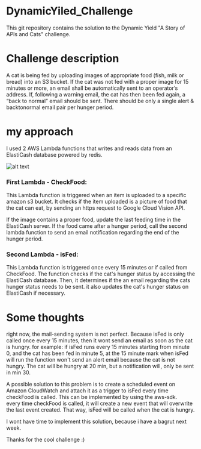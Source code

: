 # DynamicYiled_Challenge

This git repository contains the solution to the Dynamic Yield "A Story of APIs and Cats" challenge.

# Challenge description

A cat is being fed by uploading images of appropriate food (fish, milk or bread) into an S3 bucket. 
If the cat was not fed with a proper image for 15 minutes or more, an email shall be automatically sent to an operator’s address. 
If, following a warning email, the cat has then been fed again, a “back to normal” email should be sent. 
There should be only a single alert & backtonormal email pair per hunger period.

# my approach

I used 2 AWS Lambda functions that writes and reads data from an ElastiCash database powered by redis.

![alt text](https://github.com/ofirDubi/DynamicYiled_Challenge/blob/master/flow.png)


### First Lambda - CheckFood:

This Lambda function is triggered when an item is uploaded to a specific amazon s3 bucket. 
It checks if the item uploaded is a picture of food that the cat can eat, by sending an
https request to Google Cloud Vision API. 

If the image contains a proper food, update the last feeding time in the ElastiCash server.
If the food came after a hunger period, call the second lambda function to send an email notification 
regarding the end of the hunger period.

### Second Lambda - isFed:

This Lambda function is triggered once every 15 minutes or if called from CheckFood.
The function checks if the cat's hunger status by accessing the ElastiCash database.
Then, it determines if the an email regarding the cats hunger status needs to be sent.
it also updates the cat's hunger status on ElastiCash if necessary.

# Some thoughts 

right now, the mail-sending system is not perfect. Because isFed is only called once every 15 minutes, then it wont send an email as soon as the cat is hungry. for example:
if isFed runs every 15 minutes starting from minute 0, and the cat has been fed in minute 5, at the 15 minute mark when isFed will run 
the function won't send an alert email because the cat is not hungry. The cat will be hungry at 20 min, but a notification will, only be sent in min 30.

A possible solution to this problem is to create a scheduled event on Amazon CloudWatch and attach it as a trigger to isFed every time checkFood is called. This can be implemented by using the aws-sdk.  
every time checkFood is called, it will create a new event that will overwrite the last event created.
That way, isFed will be called when the cat is hungry.

I wont have time to implement this solution, because i have a bagrut next week.

Thanks for the cool challenge :)

